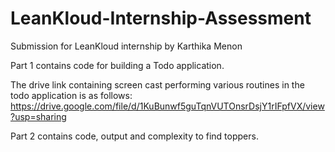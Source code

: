 # LeanKloud-Internship-Assessment

Submission for LeanKloud internship by Karthika Menon

Part 1 contains code for building a Todo application.

The drive link containing screen cast performing various routines in the todo application is as follows:
https://drive.google.com/file/d/1KuBunwf5guTqnVUTOnsrDsjY1rIFpfVX/view?usp=sharing


Part 2 contains code, output and complexity to find toppers.
